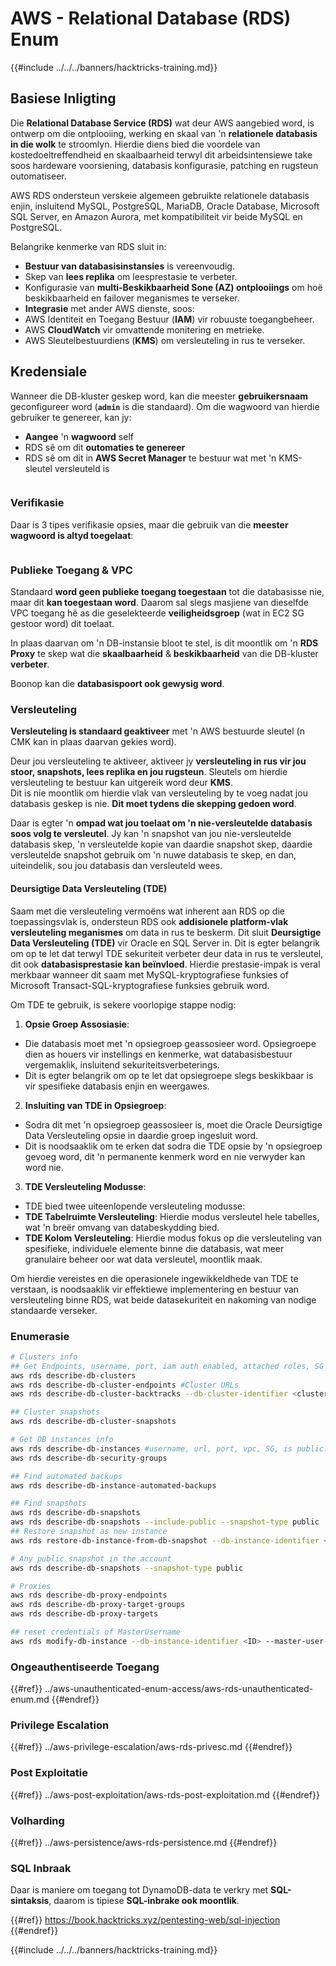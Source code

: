 # AWS - Relational Database (RDS) Enum

{{#include ../../../banners/hacktricks-training.md}}

## Basiese Inligting

Die **Relational Database Service (RDS)** wat deur AWS aangebied word, is ontwerp om die ontplooiing, werking en skaal van 'n **relationele databasis in die wolk** te stroomlyn. Hierdie diens bied die voordele van kostedoeltreffendheid en skaalbaarheid terwyl dit arbeidsintensiewe take soos hardeware voorsiening, databasis konfigurasie, patching en rugsteun outomatiseer.

AWS RDS ondersteun verskeie algemeen gebruikte relationele databasis enjin, insluitend MySQL, PostgreSQL, MariaDB, Oracle Database, Microsoft SQL Server, en Amazon Aurora, met kompatibiliteit vir beide MySQL en PostgreSQL.

Belangrike kenmerke van RDS sluit in:

- **Bestuur van databasisinstansies** is vereenvoudig.
- Skep van **lees replika** om leesprestasie te verbeter.
- Konfigurasie van **multi-Beskikbaarheid Sone (AZ) ontplooiings** om hoë beskikbaarheid en failover meganismes te verseker.
- **Integrasie** met ander AWS dienste, soos:
- AWS Identiteit en Toegang Bestuur (**IAM**) vir robuuste toegangbeheer.
- AWS **CloudWatch** vir omvattende monitering en metrieke.
- AWS Sleutelbestuurdiens (**KMS**) om versleuteling in rus te verseker.

## Kredensiale

Wanneer die DB-kluster geskep word, kan die meester **gebruikersnaam** geconfigureer word (**`admin`** is die standaard). Om die wagwoord van hierdie gebruiker te genereer, kan jy:

- **Aangee** 'n **wagwoord** self
- RDS sê om dit **outomaties te genereer**
- RDS sê om dit in **AWS Secret Manager** te bestuur wat met 'n KMS-sleutel versleuteld is

<figure><img src="../../../images/image (144).png" alt=""><figcaption></figcaption></figure>

### Verifikasie

Daar is 3 tipes verifikasie opsies, maar die gebruik van die **meester wagwoord is altyd toegelaat**:

<figure><img src="../../../images/image (227).png" alt=""><figcaption></figcaption></figure>

### Publieke Toegang & VPC

Standaard **word geen publieke toegang toegestaan** tot die databasisse nie, maar dit **kan toegestaan word**. Daarom sal slegs masjiene van dieselfde VPC toegang hê as die geselekteerde **veiligheidsgroep** (wat in EC2 SG gestoor word) dit toelaat.

In plaas daarvan om 'n DB-instansie bloot te stel, is dit moontlik om 'n **RDS Proxy** te skep wat die **skaalbaarheid** & **beskikbaarheid** van die DB-kluster **verbeter**.

Boonop kan die **databasispoort ook gewysig word**.

### Versleuteling

**Versleuteling is standaard geaktiveer** met 'n AWS bestuurde sleutel (n CMK kan in plaas daarvan gekies word).

Deur jou versleuteling te aktiveer, aktiveer jy **versleuteling in rus vir jou stoor, snapshots, lees replika en jou rugsteun**. Sleutels om hierdie versleuteling te bestuur kan uitgereik word deur **KMS**.\
Dit is nie moontlik om hierdie vlak van versleuteling by te voeg nadat jou databasis geskep is nie. **Dit moet tydens die skepping gedoen word**.

Daar is egter 'n **ompad wat jou toelaat om 'n nie-versleutelde databasis soos volg te versleutel**. Jy kan 'n snapshot van jou nie-versleutelde databasis skep, 'n versleutelde kopie van daardie snapshot skep, daardie versleutelde snapshot gebruik om 'n nuwe databasis te skep, en dan, uiteindelik, sou jou databasis dan versleuteld wees.

#### Deursigtige Data Versleuteling (TDE)

Saam met die versleuteling vermoëns wat inherent aan RDS op die toepassingsvlak is, ondersteun RDS ook **addisionele platform-vlak versleuteling meganismes** om data in rus te beskerm. Dit sluit **Deursigtige Data Versleuteling (TDE)** vir Oracle en SQL Server in. Dit is egter belangrik om op te let dat terwyl TDE sekuriteit verbeter deur data in rus te versleutel, dit ook **databasisprestasie kan beïnvloed**. Hierdie prestasie-impak is veral merkbaar wanneer dit saam met MySQL-kryptografiese funksies of Microsoft Transact-SQL-kryptografiese funksies gebruik word.

Om TDE te gebruik, is sekere voorlopige stappe nodig:

1. **Opsie Groep Assosiasie**:
- Die databasis moet met 'n opsiegroep geassosieer word. Opsiegroepe dien as houers vir instellings en kenmerke, wat databasisbestuur vergemaklik, insluitend sekuriteitsverbeterings.
- Dit is egter belangrik om op te let dat opsiegroepe slegs beskikbaar is vir spesifieke databasis enjin en weergawes.
2. **Insluiting van TDE in Opsiegroep**:
- Sodra dit met 'n opsiegroep geassosieer is, moet die Oracle Deursigtige Data Versleuteling opsie in daardie groep ingesluit word.
- Dit is noodsaaklik om te erken dat sodra die TDE opsie by 'n opsiegroep gevoeg word, dit 'n permanente kenmerk word en nie verwyder kan word nie.
3. **TDE Versleuteling Modusse**:
- TDE bied twee uiteenlopende versleuteling modusse:
- **TDE Tabelruimte Versleuteling**: Hierdie modus versleutel hele tabelles, wat 'n breër omvang van databeskydding bied.
- **TDE Kolom Versleuteling**: Hierdie modus fokus op die versleuteling van spesifieke, individuele elemente binne die databasis, wat meer granulaire beheer oor wat data versleutel, moontlik maak.

Om hierdie vereistes en die operasionele ingewikkeldhede van TDE te verstaan, is noodsaaklik vir effektiewe implementering en bestuur van versleuteling binne RDS, wat beide datasekuriteit en nakoming van nodige standaarde verseker.

### Enumerasie
```bash
# Clusters info
## Get Endpoints, username, port, iam auth enabled, attached roles, SG
aws rds describe-db-clusters
aws rds describe-db-cluster-endpoints #Cluster URLs
aws rds describe-db-cluster-backtracks --db-cluster-identifier <cluster-name>

## Cluster snapshots
aws rds describe-db-cluster-snapshots

# Get DB instances info
aws rds describe-db-instances #username, url, port, vpc, SG, is public?
aws rds describe-db-security-groups

## Find automated backups
aws rds describe-db-instance-automated-backups

## Find snapshots
aws rds describe-db-snapshots
aws rds describe-db-snapshots --include-public --snapshot-type public
## Restore snapshot as new instance
aws rds restore-db-instance-from-db-snapshot --db-instance-identifier <ID> --db-snapshot-identifier <ID> --availability-zone us-west-2a

# Any public snapshot in the account
aws rds describe-db-snapshots --snapshot-type public

# Proxies
aws rds describe-db-proxy-endpoints
aws rds describe-db-proxy-target-groups
aws rds describe-db-proxy-targets

## reset credentials of MasterUsername
aws rds modify-db-instance --db-instance-identifier <ID> --master-user-password <NewPassword> --apply-immediately
```
### Ongeauthentiseerde Toegang

{{#ref}}
../aws-unauthenticated-enum-access/aws-rds-unauthenticated-enum.md
{{#endref}}

### Privilege Escalation

{{#ref}}
../aws-privilege-escalation/aws-rds-privesc.md
{{#endref}}

### Post Exploitatie

{{#ref}}
../aws-post-exploitation/aws-rds-post-exploitation.md
{{#endref}}

### Volharding

{{#ref}}
../aws-persistence/aws-rds-persistence.md
{{#endref}}

### SQL Inbraak

Daar is maniere om toegang tot DynamoDB-data te verkry met **SQL-sintaksis**, daarom is tipiese **SQL-inbrake ook moontlik**.

{{#ref}}
https://book.hacktricks.xyz/pentesting-web/sql-injection
{{#endref}}

{{#include ../../../banners/hacktricks-training.md}}

